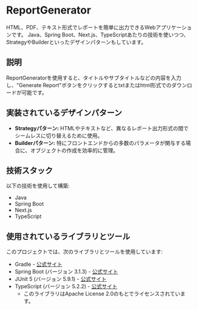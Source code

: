 # ReportGenerator

HTML、PDF、テキスト形式でレポートを簡単に出力できるWebアプリケーションです。
Java、Spring Boot、Next.js、TypeScriptあたりの技術を使いつつ、StrategyやBuilderといったデザインパターンもしています。

## 説明

ReportGeneratorを使用すると、タイトルやサブタイトルなどの内容を入力し、"Generate Report"ボタンをクリックするとtxtまたはhtml形式でのダウンロードが可能です。

## 実装されているデザインパターン

- **Strategyパターン:** HTMLやテキストなど、異なるレポート出力形式の間でシームレスに切り替えるために使用。
- **Builderパターン:** 特にフロントエンドからの多数のパラメータが関与する場合に、オブジェクトの作成を効率的に管理。

## 技術スタック

以下の技術を使用して構築:
- Java
- Spring Boot
- Next.js
- TypeScript

## 使用されているライブラリとツール

このプロジェクトでは、次のライブラリとツールを使用しています:

- Gradle - [公式サイト](https://gradle.org/)
- Spring Boot (バージョン 3.1.3) - [公式サイト](https://spring.io/projects/spring-boot)
- JUnit 5 (バージョン 5.9.1) - [公式サイト](https://junit.org/junit5/)
- TypeScript (バージョン 5.2.2) - [公式サイト](https://www.typescriptlang.org/)
    - このライブラリはApache License 2.0のもとでライセンスされています。
